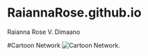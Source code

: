 # RaiannaRose.github.io
Raianna Rose V. Dimaano

#Cartoon Network
![Cartoon Network](https://cdn.whats-on-netflix.com/wp-content/uploads/2016/03/14202539/cartoon-network-shows-netflix-1-1024x576.jpg).
